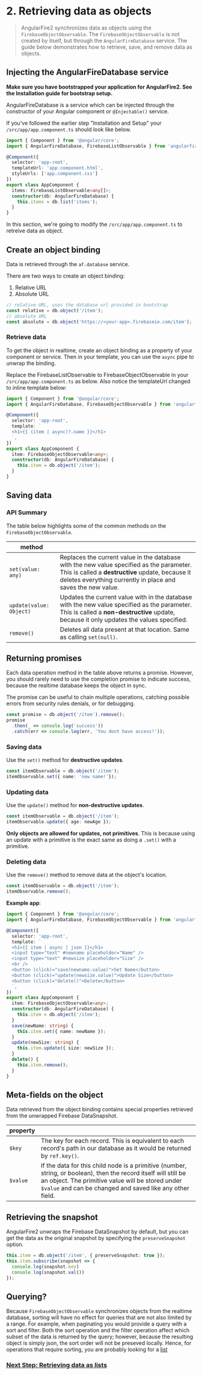 # 2. Retrieving data as objects

> AngularFire2 synchronizes data as objects using the `FirebaseObjectObservable`. 
The `FirebaseObjectObservable` is not created by itself, but through the `AngularFireDatabase` service. 
The guide below demonstrates how to retrieve, save, and remove data as objects.

## Injecting the AngularFireDatabase service

**Make sure you have bootstrapped your application for AngularFire2. See the Installation guide for bootstrap setup.**

AngularFireDatabase is a service which can be injected through the constructor of your Angular component or `@Injectable()` service.

If you've followed the earlier step "Installation and Setup"  your `/src/app/app.component.ts` should look like below. 

```ts
import { Component } from '@angular/core';
import { AngularFireDatabase, FirebaseListObservable } from 'angularfire2/database';

@Component({
  selector: 'app-root',
  templateUrl: 'app.component.html',
  styleUrls: ['app.component.css']
})
export class AppComponent {
  items: FirebaseListObservable<any[]>;
  constructor(db: AngularFireDatabase) {
    this.items = db.list('items');
  }
}
```

In this section, we're going to modify the `/src/app/app.component.ts`  to retreive data as object.

## Create an object binding

Data is retrieved through the `af.database` service.

There are two ways to create an object binding:

1. Relative URL
1. Absolute URL

```ts
// relative URL, uses the database url provided in bootstrap
const relative = db.object('/item');
// absolute URL
const absolute = db.object('https://<your-app>.firebaseio.com/item');
```

### Retrieve data

To get the object in realtime, create an object binding as a property of your component or service.
Then in your template, you can use the `async` pipe to unwrap the binding.

Replace the FirebaseListObservable to FirebaseObjectObservable in your `/src/app/app.component.ts` as below.
Also notice the templateUrl changed to inline template below:

```ts
import { Component } from '@angular/core';
import { AngularFireDatabase, FirebaseObjectObservable } from 'angularfire2/database';

@Component({
  selector: 'app-root',
  template: `
  <h1>{{ (item | async)?.name }}</h1>
  `,
})
export class AppComponent {
  item: FirebaseObjectObservable<any>;
  constructor(db: AngularFireDatabase) {
    this.item = db.object('/item');
  }
}
```

## Saving data

### API Summary

The table below highlights some of the common methods on the `FirebaseObjectObservable`.

| method   |                    | 
| ---------|--------------------| 
| `set(value: any)`      | Replaces the current value in the database with the new value specified as the parameter. This is called a **destructive** update, because it deletes everything currently in place and saves the new value. | 
| `update(value: Object)`   | Updates the current value with in the database with the new value specified as the parameter. This is called a **non-destructive** update, because it only updates the values specified. |
| `remove()`   | Deletes all data present at that location. Same as calling `set(null)`. |

## Returning promises
Each data operation method in the table above returns a promise. However,
you should rarely need to use the completion promise to indicate success, 
because the realtime database keeps the object in sync. 

The promise can be useful to chain multiple operations, catching possible errors
from security rules denials, or for debugging.

```ts
const promise = db.object('/item').remove();
promise
  .then(_ => console.log('success'))
  .catch(err => console.log(err, 'You dont have access!'));
```

### Saving data

Use the `set()` method for **destructive updates**.

```ts
const itemObservable = db.object('/item');
itemObservable.set({ name: 'new name!'});
```

### Updating data

Use the `update()` method for **non-destructive updates**.

```ts
const itemObservable = db.object('/item');
itemObservable.update({ age: newAge });
```

**Only objects are allowed for updates, not primitives**. This is because
using an update with a primitive is the exact same as doing a `.set()` with a primitive.

### Deleting data
Use the `remove()` method to remove data at the object's location.

```ts
const itemObservable = db.object('/item');
itemObservable.remove();
```

**Example app**: 

```ts
import { Component } from '@angular/core';
import { AngularFireDatabase, FirebaseObjectObservable } from 'angularfire2/database';

@Component({
  selector: 'app-root',
  template: `
  <h1>{{ item | async | json }}</h1>
  <input type="text" #newname placeholder="Name" />
  <input type="text" #newsize placeholder="Size" />
  <br />
  <button (click)="save(newname.value)">Set Name</button>
  <button (click)="update(newsize.value)">Update Size</button>
  <button (click)="delete()">Delete</button>
  `,
})
export class AppComponent {
  item: FirebaseObjectObservable<any>;
  constructor(db: AngularFireDatabase) {
    this.item = db.object('/item');
  }
  save(newName: string) {
    this.item.set({ name: newName });
  }
  update(newSize: string) {
    this.item.update({ size: newSize });
  }
  delete() {
    this.item.remove();
  }
}
```

## Meta-fields on the object
Data retrieved from the object binding contains special properties retrieved from the unwrapped Firebase DataSnapshot.

| property |                    | 
| ---------|--------------------| 
| `$key`     | The key for each record. This is equivalent to each record's path in our database as it would be returned by `ref.key()`.|
| `$value`   | If the data for this child node is a primitive (number, string, or boolean), then the record itself will still be an object. The primitive value will be stored under `$value` and can be changed and saved like any other field.|


## Retrieving the snapshot
AngularFire2 unwraps the Firebase DataSnapshot by default, but you can get the data as the original snapshot by specifying the `preserveSnapshot` option. 

```ts
this.item = db.object('/item', { preserveSnapshot: true });
this.item.subscribe(snapshot => {
  console.log(snapshot.key)
  console.log(snapshot.val())
});
```

## Querying?

Because `FirebaseObjectObservable` synchronizes objects from the realtime database, sorting will have no effect for queries that are not also limited by a range. For example, when paginating you would provide a query with a sort and filter. Both the sort operation and the filter operation affect which subset of the data is returned by the query; however, because the resulting object is simply json, the sort order will not be preseved locally. Hence, for operations that require sorting, you are probably looking for a [list](3-retrieving-data-as-lists.md)

### [Next Step: Retrieving data as lists](3-retrieving-data-as-lists.md)
